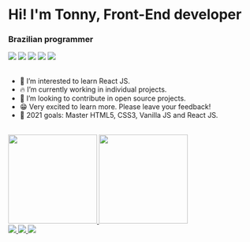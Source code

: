 # **Hi! I'm Tonny, Front-End developer**
### Brazilian programmer

<div>
  <a href="https://www.instagram.com/tonnygabriell/"><img src="https://img.shields.io/badge/Instagram-E4405F?style=for-the-badge&logo=instagram&logoColor=white"></a>
  <a href="https://www.linkedin.com/in/anthonny-gabriell-marins-alves-0a4b34216/"><img src="https://img.shields.io/badge/LinkedIn-0077B5?style=for-the-badge&logo=linkedin&logoColor=white"></a>
  <a href="https://www.youtube.com/channel/UCImPvm8dXUYjxjMc1hsTn0w"><img src="https://img.shields.io/badge/YouTube-FF0000?style=for-the-badge&logo=youtube&logoColor=white"></a>
  <a href="https://www.twitch.tv/tonny616"><img src="https://img.shields.io/badge/Twitch-9146FF?style=for-the-badge&logo=twitch&logoColor=white"></a>
  <a href="mailto:anthonny14gabriell@gmail.com"><img src="https://img.shields.io/badge/Gmail-D14836?style=for-the-badge&logo=gmail&logoColor=white"></a>
</div>

<br>

- 👀 I’m interested to learn React JS.
- 🔥 I’m currently working in individual projects.
- 💞 I’m looking to contribute in open source projects.
- 😁 Very excited to learn more. Please leave your feedback!
- 🥅 2021 goals: Master HTML5, CSS3, Vanilla JS and React JS.  

<br>

<div>
  <a href="https://www.linkedin.com/in/anthonny-gabriell-marins-alves-0a4b34216/">
  <img height="180em" src="https://github-readme-stats.vercel.app/api?username=Tonny221&count_private=true&show_icons=true&theme=synthwave&custom_title=Tonny's Github Stats&include_all_commits=true">
  <img height="180em" src="https://github-readme-stats.vercel.app/api/top-langs/?username=Tonny221&layout=compact&theme=synthwave">
</div>
  
<div>
  <img src="https://img.shields.io/badge/HTML5-E34F26?style=for-the-badge&logo=html5&logoColor=white">
  <img src="https://img.shields.io/badge/CSS3-1572B6?style=for-the-badge&logo=css3&logoColor=white">
  <img src="https://img.shields.io/badge/JavaScript-F7DF1E?style=for-the-badge&logo=javascript&logoColor=black">
</div>
